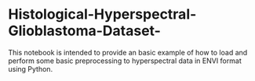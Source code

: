 # Histological-Hyperspectral-Glioblastoma-Dataset-
This notebook is intended to provide an basic example of how to load and perform some basic preprocessing to hyperspectral data in ENVI format using Python.
